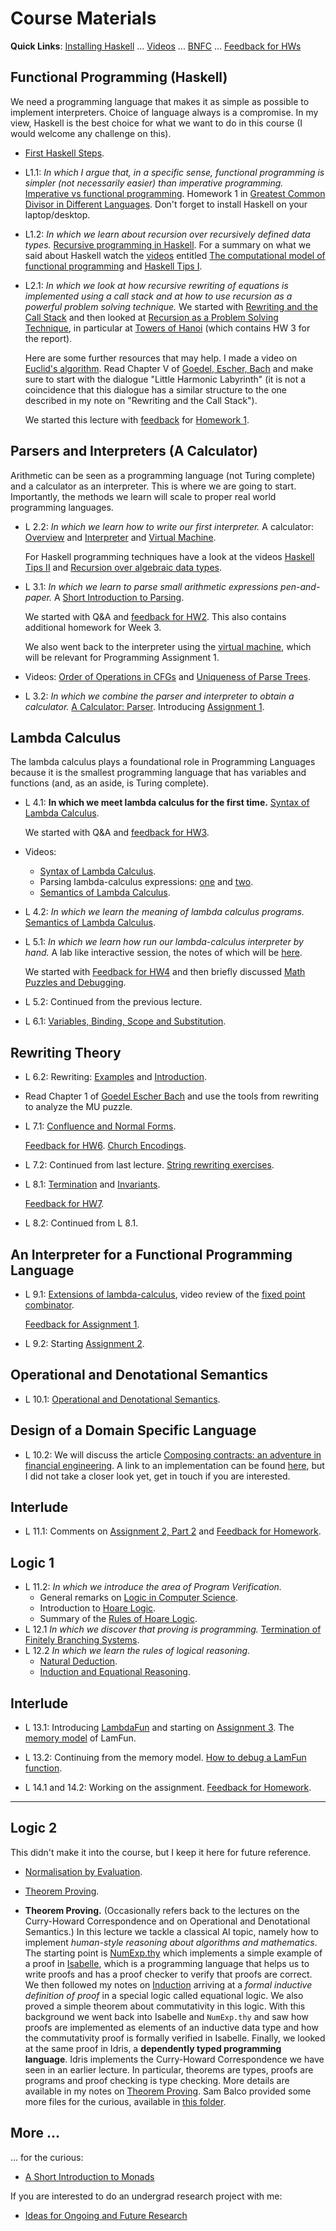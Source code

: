 
# Course Materials

**Quick Links**: [Installing Haskell](https://hackmd.io/@alexhkurz/Hk86XnCzD) ...  [Videos](videos.md) ... [BNFC](BNFC-installation.md) ... [Feedback for HWs](feedback-hw.md)

<!-- [Haskell projects](haskell-projects.md) ...-->

## Functional Programming (Haskell)

We need a programming language that makes it as simple as possible to implement interpreters. Choice of language always is a compromise. In my view, Haskell is the best choice for what we want to do in this course (I would welcome any challenge on this).

- [First Haskell Steps](https://hackmd.io/@alexhkurz/SJgHGZ_nw).

- L1.1: *In which I argue that, in a specific sense, functional programming is simpler (not necessarily easier) than imperative programming.* [Imperative vs functional programming](https://hackmd.io/@alexhkurz/SJKWvna6U). Homework 1 in [Greatest Common Divisor in Different Languages](https://hackmd.io/@alexhkurz/SkqMtH0sK). Don't forget to install Haskell on your laptop/desktop.


- L1.2: *In which we learn about recursion over recursively defined data types.* [Recursive programming in Haskell](https://hackmd.io/@alexhkurz/H1jUka4Gv). For a summary on what we said about Haskell watch the [videos](videos.md) entitled [The computational model of functional programming](https://youtu.be/u_OMwv8tDVg) and [Haskell Tips I](https://youtu.be/wj0j2HjMw6w).

- L2.1: *In which we look at how recursive rewriting of equations is implemented using a call stack and at how to use recursion as a powerful problem solving technique.* We started with [Rewriting and the Call Stack](https://hackmd.io/@alexhkurz/HJiulVg0U) and then looked at [Recursion as a Problem Solving Technique](https://hackmd.io/@alexhkurz/Sy7M_6yMF), in particular at [Towers of Hanoi](https://hackmd.io/@alexhkurz/rJQwvpyMY) (which contains HW 3 for the report).

    Here are some further resources that may help. I made a video on [Euclid's algorithm](https://youtu.be/ZcJMj0antos). Read Chapter V of [Goedel, Escher, Bach](https://www.physixfan.com/wp-content/files/GEBen.pdf) and make sure to start with the dialogue "Little Harmonic Labyrinth" (it is not a coincidence that this dialogue has a similar structure to the one described in my note on "Rewriting and the Call Stack").

    We started this lecture with [feedback](feedback-hw.md) for [Homework 1](https://hackmd.io/@alexhkurz/SkqMtH0sK).


## Parsers and Interpreters (A Calculator)

Arithmetic can be seen as a programming language (not Turing complete) and a calculator as an interpreter. This is where we are going to start. Importantly, the methods we learn will scale to proper real world programming languages.

- L 2.2: *In which we learn how to write our first interpreter.* A calculator: [Overview](https://hackmd.io/@alexhkurz/HkpdXJ1fK) and [Interpreter](https://hackmd.io/@alexhkurz/rJX-i1kzY) and [Virtual Machine](https://hackmd.io/@alexhkurz/H12igXkzK). 

    For Haskell programming techniques have a look at the videos [Haskell Tips II](https://youtu.be/naNLE4GLrTo)
and [Recursion over algebraic data types](https://youtu.be/2YLfJvOtLwA).

- L 3.1: *In which we learn to parse small arithmetic expressions pen-and-paper.* A [Short Introduction to Parsing](https://hackmd.io/@alexhkurz/BkSgRX1GF). 

    We started with Q&A and [feedback for HW2](feedback-hw.md). This also contains additional homework for Week 3.

    We also went back to the interpreter using the [virtual machine](https://hackmd.io/@alexhkurz/H12igXkzK), which will be relevant for Programming Assignment 1.

 
- Videos: [Order of Operations in CFGs](https://youtu.be/jf1xhZSpCvg) and [Uniqueness of Parse Trees](https://youtu.be/3ZLkPwB_c9g).

- L 3.2: *In which we combine the parser and interpreter to obtain a calculator.* [A Calculator: Parser](https://hackmd.io/@alexhkurz/BkqOWbgMF). Introducing [Assignment 1](https://github.com/alexhkurz/programming-languages-2022/blob/main/assignment-1.md).


## Lambda Calculus

The lambda calculus plays a foundational role in Programming Languages because it is the smallest programming language that has variables and functions (and, as an aside, is Turing complete).

- L 4.1: **In which we meet lambda calculus for the first time.** [Syntax of Lambda Calculus](https://hackmd.io/@alexhkurz/S1D0yP8Bw).

    We started with Q&A and [feedback for HW3](feedback-hw.md).

- Videos: 
    - [Syntax of Lambda Calculus](https://youtu.be/D0kH1BpNr14).
    - Parsing lambda-calculus expressions:  [one](https://youtu.be/eYstx7uuE6c) and [two](https://youtu.be/yls1NEUlzZA).
    - [Semantics of Lambda Calculus](https://www.youtube.com/watch?v=h4aT42t7v9c#t=0m).

- L 4.2: *In which we learn the meaning of lambda calculus programs.* [Semantics of Lambda Calculus](https://hackmd.io/@alexhkurz/H1e4Nv8Bv).  

- L 5.1: *In which we learn how run our lambda-calculus interpreter by hand.* A lab like interactive session, the notes of which will be [here](https://hackmd.io/@alexhkurz/ByIktUq-i). 

    We started with [Feedback for HW4](feedback-hw.md) and then briefly discussed [Math Puzzles and Debugging](https://hackmd.io/@alexhkurz/rkwDAjAZj).

- L 5.2: Continued from the previous lecture.

- L 6.1: [Variables, Binding, Scope and Substitution](https://hackmd.io/@alexhkurz/SkQzDC6n7).  

## Rewriting Theory

- L 6.2: Rewriting: [Examples](https://hackmd.io/@alexhkurz/rkzITG4nD) and [Introduction](https://hackmd.io/@alexhkurz/BJ7AoGcVK).

- Read Chapter 1 of [Goedel Escher Bach](GEB.md) and use the tools from rewriting to analyze the MU puzzle.

- L 7.1: [Confluence and Normal Forms](https://hackmd.io/@alexhkurz/B1wB3rT4F). 

    [Feedback for HW6](feedback-hw.md). [Church Encodings](https://hackmd.io/@alexhkurz/SyowcD9XF).

- L 7.2: 
    Continued from last lecture. [String rewriting exercises](https://hackmd.io/@alexhkurz/Syn23oMHF).

- L 8.1: [Termination](https://hackmd.io/@alexhkurz/H1O4bLBHK) and [Invariants](https://hackmd.io/@alexhkurz/r1dp-LBBt).

    [Feedback for HW7](feedback-hw.md).

- L 8.2: Continued from L 8.1.

## An Interpreter for a Functional Programming Language

- L 9.1: [Extensions of lambda-calculus](https://hackmd.io/@alexhkurz/rJEeYqZtw), video review of the [fixed point combinator](https://youtu.be/XvDOwbSh3xE).

    [Feedback for Assignment 1](feedback-hw.md).

- L 9.2: Starting [Assignment 2](assignment-2.md).

## Operational and Denotational Semantics

- L 10.1: [Operational and Denotational Semantics](https://hackmd.io/@alexhkurz/Hkf6BTL6P).

## Design of a Domain Specific Language

- L 10.2: We will discuss the article [Composing contracts: an adventure in financial engineering](https://www.cs.tufts.edu/~nr/cs257/archive/simon-peyton-jones/contracts.pdf). A link to an implementation can be found [here](https://github.com/cmahon/composing-contracts), but I did not take a closer look yet, get in touch if you are interested.

## Interlude

- L 11.1: Comments on [Assignment 2, Part 2](assignment-2.md) and [Feedback for Homework](feedback-hw.md).

## Logic 1

- L 11.2: *In which we introduce the area of Program Verification.* 
    - General remarks on [Logic in Computer Science](https://hackmd.io/@alexhkurz/SyhGzLI5Y).
    - Introduction to [Hoare Logic](https://hackmd.io/@alexhkurz/Hy135C2tH).
    - Summary of the [Rules of Hoare Logic](https://hackmd.io/@alexhkurz/BJyjAXGoB). 
- L 12.1 *In which we discover that proving is programming.* [Termination of Finitely Branching Systems](https://hackmd.io/@alexhkurz/BkNlJ07IY).  
- L 12.2 *In which we learn the rules of logical reasoning.* 
    - [Natural Deduction](https://hackmd.io/xJ8NOiK4S5qnYvEI85bHig).
    - [Induction and Equational Reasoning](https://hackmd.io/@alexhkurz/BkHZL3jFS).

## Interlude

- L 13.1: Introducing [LambdaFun](Lab2-Lambda-Calculus/LambdaFun/README.md) and starting on [Assignment 3](assignment-3.md). The [memory model](Lab2-Lambda-Calculus/LambdaFun/memory-model.md) of LamFun.

- L 13.2: Continuing from the memory model. [How to debug a LamFun function](https://github.com/alexhkurz/programming-languages-2022/blob/main/Lab2-Lambda-Calculus/LambdaFun/test/inbetween_exercises.lc).

- L 14.1 and 14.2: Working on the assignment. [Feedback for Homework](feedback-hw.md).

---

## Logic 2

This didn't make it into the course, but I keep it here for future reference.

- [Normalisation by Evaluation](https://hackmd.io/w9RLzXmcS86U4HVAQi5Lqg).
- [Theorem Proving](https://hackmd.io/JrBBURefROGD1xMN44Zivw).

- **Theorem Proving.** (Occasionally refers back to the lectures on the Curry-Howard Correspondence and on Operational and Denotational Semantics.) In this lecture we tackle a classical AI topic, namely how to implement *human-style reasoning about algorithms and mathematics*. The starting point is [NumExp.thy](https://github.com/alexhkurz/programming-languages-2022/blob/main/src/NumExp.thy) which implements a simple example of a proof in [Isabelle](https://isabelle.in.tum.de/index.html), which is a programming language that helps us to write proofs and has a proof checker to verify that proofs are correct. We then followed my notes on [Induction](https://hackmd.io/@alexhkurz/HJG08mJvY) arriving at a *formal inductive definition of proof* in a special logic called equational logic. We also proved a simple theorem about commutativity in this logic. With this background we went back into Isabelle and `NumExp.thy` and saw how proofs are implemented as elements of an inductive data type and how the commutativity proof is formally verified in Isabelle. Finally, we looked at the same proof in Idris, a **dependently typed programming language**. Idris implements the Curry-Howard Correspondence we have seen in an earlier lecture. In particular, theorems are types, proofs are programs and proof checking is type checking. More details are available in my notes on [Theorem Proving](https://hackmd.io/@alexhkurz/BkHZL3jFS). Sam Balco provided some more files for the curious, available in [this folder](Peano-Arithmetic).


## More ...

... for the curious:

- [A Short Introduction to Monads](https://hackmd.io/@alexhkurz/H1OxumxRP)

If you are interested to do an undergrad research project with me:

- [Ideas for Ongoing and Future Research](https://hackmd.io/@alexhkurz/SyhGOHYhK)